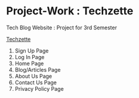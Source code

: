 # Project-Work : Techzette
Tech Blog Website : Project for 3rd Semester

[Techzette](https://swatiaf.github.io/techzette-blog/)

1. Sign Up Page
2. Log In Page
3. Home Page
4. Blog/Articles Page
5. About Us Page
6. Contact Us Page
7. Privacy Policy Page
